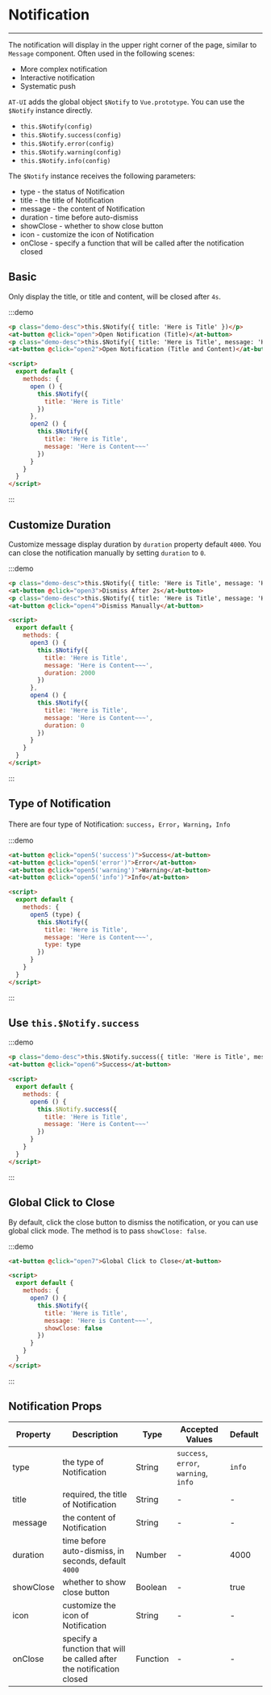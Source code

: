 
# Notification

----

The notification will display in the upper right corner of the page, similar to `Message` component. Often used in the following scenes:

- More complex notification
- Interactive notification
- Systematic push

`AT-UI` adds the global object `$Notify` to `Vue.prototype`. You can use the `$Notify` instance directly.

- `this.$Notify(config)`
- `this.$Notify.success(config)`
- `this.$Notify.error(config)`
- `this.$Notify.warning(config)`
- `this.$Notify.info(config)`

The `$Notify` instance receives the following parameters:

- type - the status of Notification
- title - the title of Notification
- message - the content of Notification
- duration - time before auto-dismiss
- showClose - whether to show close button
- icon - customize the icon of Notification
- onClose - specify a function that will be called after the notification closed


## Basic

Only display the title, or title and content, will be closed after `4s`.

:::demo
```html
<p class="demo-desc">this.$Notify({ title: 'Here is Title' })</p>
<at-button @click="open">Open Notification (Title)</at-button>
<p class="demo-desc">this.$Notify({ title: 'Here is Title', message: 'Here is Content~~~' })</p>
<at-button @click="open2">Open Notification (Title and Content)</at-button>

<script>
  export default {
    methods: {
      open () {
        this.$Notify({
          title: 'Here is Title'
        })
      },
      open2 () {
        this.$Notify({
          title: 'Here is Title',
          message: 'Here is Content~~~'
        })
      }
    }
  }
</script>
```
:::


## Customize Duration

Customize message display duration by `duration` property default `4000`. You can close the notification manually by setting `duration` to `0`.

:::demo
```html
<p class="demo-desc">this.$Notify({ title: 'Here is Title', message: 'Here is Content~~~', duration: 2000 })</p>
<at-button @click="open3">Dismiss After 2s</at-button>
<p class="demo-desc">this.$Notify({ title: 'Here is Title', message: 'Here is Content~~~', duration: 0 })</p>
<at-button @click="open4">Dismiss Manually</at-button>

<script>
  export default {
    methods: {
      open3 () {
        this.$Notify({
          title: 'Here is Title',
          message: 'Here is Content~~~',
          duration: 2000
        })
      },
      open4 () {
        this.$Notify({
          title: 'Here is Title',
          message: 'Here is Content~~~',
          duration: 0
        })
      }
    }
  }
</script>
```
:::


## Type of Notification

There are four type of Notification: `success`，`Error`，`Warning`，`Info`

:::demo
```html
<at-button @click="open5('success')">Success</at-button>
<at-button @click="open5('error')">Error</at-button>
<at-button @click="open5('warning')">Warning</at-button>
<at-button @click="open5('info')">Info</at-button>

<script>
  export default {
    methods: {
      open5 (type) {
        this.$Notify({
          title: 'Here is Title',
          message: 'Here is Content~~~',
          type: type
        })
      }
    }
  }
</script>
```
:::


## Use `this.$Notify.success`

:::demo
```html
<p class="demo-desc">this.$Notify.success({ title: 'Here is Title', message: 'Here is Content~~~' })</p>
<at-button @click="open6">Success</at-button>

<script>
  export default {
    methods: {
      open6 () {
        this.$Notify.success({
          title: 'Here is Title',
          message: 'Here is Content~~~'
        })
      }
    }
  }
</script>
```
:::


## Global Click to Close

By default, click the close button to dismiss the notification, or you can use global click mode. The method is to pass `showClose: false`.

:::demo
```html
<at-button @click="open7">Global Click to Close</at-button>

<script>
  export default {
    methods: {
      open7 () {
        this.$Notify({
          title: 'Here is Title',
          message: 'Here is Content~~~',
          showClose: false
        })
      }
    }
  }
</script>
```
:::

## Notification Props

| Property      | Description          | Type      | Accepted Values                           | Default  |
|---------- |-------------- |---------- |--------------------------------  |-------- |
| type | the type of Notification | String | `success`, `error`, `warning`, `info` | `info` |
| title | required, the title of Notification | String | - | - |
| message | the content of Notification | String | - | - |
| duration | time before auto-dismiss, in seconds, default `4000` | Number | - | 4000 |
| showClose | whether to show close button | Boolean | - | true |
| icon | customize the icon of Notification | String | - | - |
| onClose | specify a function that will be called after the notification closed | Function | - | - |

<script>
export default {
  methods: {
    open () {
      this.$Notify({
        title: 'Here is Title'
      })
    },
    open2 () {
      this.$Notify({
        title: 'Here is Title',
        message: 'Here is Content~~~'
      })
    },
    open3 () {
      this.$Notify({
        title: 'Here is Title',
        message: 'Here is Content~~~',
        duration: 2000
      })
    },
    open4 () {
      this.$Notify({
        title: 'Here is Title',
        message: 'Here is Content~~~',
        duration: 0
      })
    },
    open5 (type) {
      this.$Notify({
        title: 'Here is Title',
        message: 'Here is Content~~~',
        type: type
      })
    },
    open6 (type) {
      this.$Notify.success({
        title: 'Here is Title',
        message: 'Here is Content~~~'
      })
    },
    open7 () {
      this.$Notify({
        title: 'Here is Title',
        message: 'Here is Content~~~',
        showClose: false
      })
    }
  }
}
</script>
